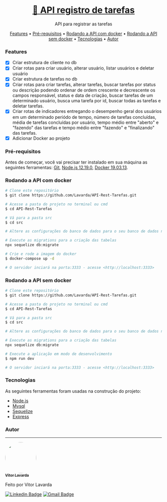 <h1 align="center">
    <a href="">🔗 API registro de tarefas </a>
</h1>

<p align="center">API para registrar as tarefas</p>

<p align="center">
  <a href="#features">Features</a> •
  <a href="#pré-requisitos">Pré-requisitos</a> •
  <a href="#rodando-a-api-com-docker">Rodando a API com docker</a> •
  <a href="#rodando-a-api-sem-docker">Rodando a API sem docker</a> •  
  <a href="#tecnologias">Tecnologias</a> •
  <a href="#autor">Autor</a>
</p>

### Features

- [x] Criar estrutura de cliente no db
- [x] Criar rotas para criar usuário, alterar usuário, listar usuários e deletar usuário
- [x] Criar estrutura de tarefas no db
- [x] Criar rotas para criar tarefas, alterar tarefas, buscar tarefas por status ou descrição podendo ordenar de ordem crescente e decrescente os campos responsável, status e data de criação, buscar tarefas de um determinado usuário, busca uma tarefa por id, buscar todas as tarefas e deletar tarefas. 
- [x] Criar rotas de indicadores entregando o desempenho geral dos usuários em um determinado periódo de tempo, número de tarefas concluídas, média de tarefas concluídas por usuário, tempo médio entre "aberto" e "fazendo" das tarefas e tempo médio entre "fazendo" e "finalizando" das tarefas.
- [x] Adicionar Docker ao projeto

### Pré-requisitos

Antes de começar, você vai precisar ter instalado em sua máquina as seguintes ferramentas:
[Git](https://git-scm.com), [Node.js 12.19.0](https://nodejs.org/en/), [Docker 19.03.13](https://www.docker.com/get-started). 

### Rodando a API com docker

```bash
# Clone este repositório
$ git clone https://github.com/Lavarda/API-Rest-Tarefas.git

# Acesse a pasta do projeto no terminal ou cmd
$ cd API-Rest-Tarefas

# Vá para a pasta src
$ cd src

# Altere as configurações do banco de dados para o seu banco de dados no arquivo database/config/config.js

# Execute as migrations para a criação das tabelas
npx sequelize db:migrate

# Crie e rode a imagem do docker
$ docker-compose up -d

# O servidor inciará na porta:3333 - acesse <http://localhost:3333>
```

### Rodando a API sem docker

```bash
# Clone este repositório
$ git clone https://github.com/Lavarda/API-Rest-Tarefas.git

# Acesse a pasta do projeto no terminal ou cmd
$ cd API-Rest-Tarefas

# Vá para a pasta src
$ cd src

# Altere as configurações do banco de dados para o seu banco de dados no arquivo database/config/config.js e altere o host para 'localhost'

# Execute as migrations para a criação das tabelas
npx sequelize db:migrate

# Execute a aplicação em modo de desenvolvimento
$ npm run dev

# O servidor inciará na porta:3333 - acesse <http://localhost:3333>
```

### Tecnologias

As seguintes ferramentas foram usadas na construção do projeto:

- [Node.js](https://nodejs.org/en/)
- [Mysql](https://www.mysql.com/)
- [Sequelize](https://sequelize.org)
- [Express](https://expressjs.com/pt-br/)

### Autor
---

<a href="github/Lavarda">
 <img style="border-radius: 50%;" src="https://avatars2.githubusercontent.com/u/43797265?s=400&u=e5b9bba154f27fb5572e5cf747dbb57d3ca923e6&v=4" width="100px;" alt=""/>
 <br />
 <sub><b>Vitor Lavarda</b></sub>
</a> 

Feito por Vitor Lavarda

[![Linkedin Badge](https://img.shields.io/badge/-Thiago-blue?style=flat-square&logo=Linkedin&logoColor=white&link=https://www.linkedin.com/in/vitor-lavarda-00a776177/)](https://www.linkedin.com/in/vitor-lavarda-00a776177/) 
[![Gmail Badge](https://img.shields.io/badge/-tgmarinho@gmail.com-c14438?style=flat-square&logo=Gmail&logoColor=white&link=mailto:vitorlavarda.souza@gmail.com)](mailto:vitorlavarda.souza@gmail.com)